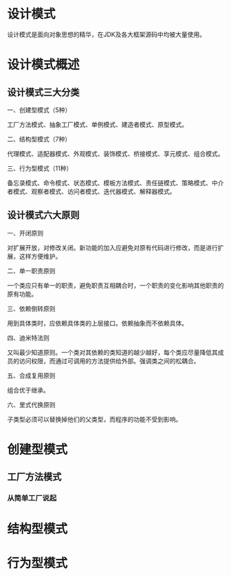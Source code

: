 # 设计模式

设计模式是面向对象思想的精华，在JDK及各大框架源码中均被大量使用。

# 设计模式概述

## 设计模式三大分类

一、创建型模式（5种）

工厂方法模式、抽象工厂模式、单例模式、建造者模式、原型模式。

二、结构型模式（7种）

代理模式、适配器模式、外观模式、装饰模式、桥接模式、享元模式、组合模式。

三、行为型模式（11种）

备忘录模式、命令模式、状态模式、模板方法模式、责任链模式、策略模式、中介者模式、观察者模式、访问者模式、迭代器模式、解释器模式。

## 设计模式六大原则

一、开闭原则

对扩展开放，对修改关闭。新功能的加入应避免对原有代码进行修改，而是进行扩展，这样方便维护。

二、单一职责原则

一个类应只有单一的职责，避免职责互相耦合时，一个职责的变化影响其他职责的原有功能。

三、依赖倒转原则

用到具体类时，应依赖具体类的上层接口。依赖抽象而不依赖具体。

四、迪米特法则

又叫最少知道原则。一个类对其依赖的类知道的越少越好，每个类应尽量降低其成员的访问权限，而通过可调用的方法提供给外部。强调类之间的松耦合。

五、合成复用原则

组合优于继承。

六、里式代换原则

子类型必须可以替换掉他们的父类型，而程序的功能不受到影响。

# 创建型模式

## 工厂方法模式

### 从简单工厂说起



# 结构型模式

# 行为型模式